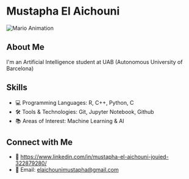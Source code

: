 # Mustapha El Aichouni
![Mario Animation](https://i.imgur.com/6rPUUe9.gif)
## About Me
I'm an Artificial Intelligence student at UAB (Autonomous University of Barcelona)

## Skills
- 💻 Programming Languages: R, C++, Python, C
- 🛠️ Tools & Technologies: Git, Jupyter Notebook, Github
- 📚 Areas of Interest: Machine Learning & AI

## Connect with Me
- 💼 https://www.linkedin.com/in/mustapha-el-aichouni-jouied-322879280/
- 📧 Email: elaichounimustapha@gmail.com
